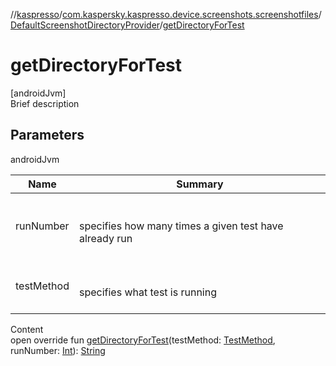 //[kaspresso](../../index.md)/[com.kaspersky.kaspresso.device.screenshots.screenshotfiles](../index.md)/[DefaultScreenshotDirectoryProvider](index.md)/[getDirectoryForTest](get-directory-for-test.md)



# getDirectoryForTest  
[androidJvm]  
Brief description  


## Parameters  
  
androidJvm  
  
|  Name|  Summary| 
|---|---|
| runNumber| <br><br>specifies how many times a given test have already run<br><br>
| testMethod| <br><br>specifies what test is running<br><br>
  
  
Content  
open override fun [getDirectoryForTest](get-directory-for-test.md)(testMethod: [TestMethod](../-test-method/index.md), runNumber: [Int](https://kotlinlang.org/api/latest/jvm/stdlib/kotlin/-int/index.html)): [String](https://kotlinlang.org/api/latest/jvm/stdlib/kotlin/-string/index.html)  



